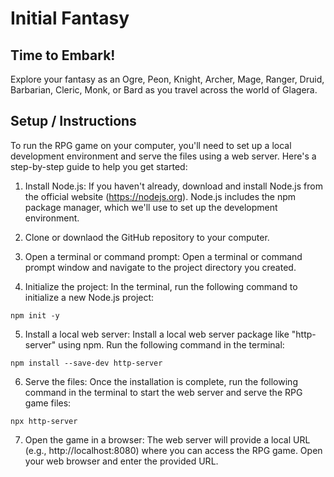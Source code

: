 # Initial Fantasy
## Time to Embark!

Explore your fantasy as an Ogre, Peon, Knight, Archer, Mage, Ranger, Druid, Barbarian, Cleric, Monk, or Bard as you travel across the world of Glagera. 

## Setup / Instructions
To run the RPG game on your computer, you'll need to set up a local development environment and serve the files using a web server. Here's a step-by-step guide to help you get started:

1. Install Node.js: If you haven't already, download and install Node.js from the official website (https://nodejs.org). Node.js includes the npm package manager, which we'll use to set up the development environment.

2. Clone or downlaod the GitHub repository to your computer. 

3. Open a terminal or command prompt: Open a terminal or command prompt window and navigate to the project directory you created.

4. Initialize the project: In the terminal, run the following command to initialize a new Node.js project:

```
npm init -y
```

5. Install a local web server: Install a local web server package like "http-server" using npm. Run the following command in the terminal:

```
npm install --save-dev http-server
```

6. Serve the files: Once the installation is complete, run the following command in the terminal to start the web server and serve the RPG game files:

```
npx http-server
```

7. Open the game in a browser: The web server will provide a local URL (e.g., http://localhost:8080) where you can access the RPG game. Open your web browser and enter the provided URL.
